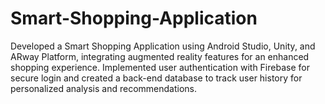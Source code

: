 # Smart-Shopping-Application

Developed a Smart Shopping Application using Android Studio, Unity, and ARway Platform, integrating augmented reality features for an enhanced shopping experience. Implemented user authentication with Firebase for secure login and created a back-end database to track user history for personalized analysis and recommendations.
